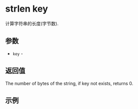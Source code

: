 # strlen key

计算字符串的长度(字节数).

## 参数

* `key` - 

## 返回值

The number of bytes of the string, if key not exists, returns 0.

## 示例
